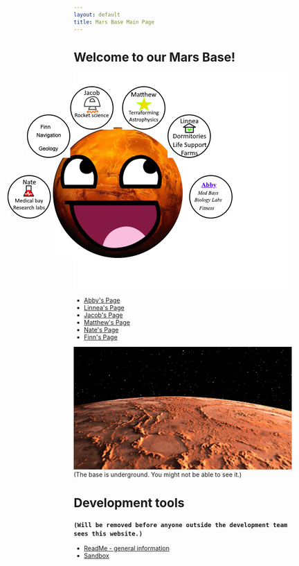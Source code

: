 ```yaml
---
layout: default
title: Mars Base Main Page
---
```


# Welcome to our Mars Base!
![](transparentblock.png)


<IMG STYLE="position:absolute; TOP:350px; LEFT:180px" SRC="AwesomeMars-small.png">
<IMG STYLE="position:absolute; TOP:320px; LEFT:120px" SRC="button_finn.png">
<IMG STYLE="position:absolute; TOP:460px; LEFT:495px" SRC="button_abby.png">
<IMG STYLE="position:absolute; TOP:320px; LEFT:445px" SRC="button_linnea.png">
<IMG STYLE="position:absolute; TOP:460px; LEFT:75px" SRC="button_nate.png">
<IMG STYLE="position:absolute; TOP:255px; LEFT:220px" SRC="button_jacob.png">
<IMG STYLE="position:absolute; TOP:255px; LEFT:340px" SRC="button_matthew.png">


- [Abby's Page](AB_page.md)
- [Linnea's Page](Linnea-main.md)
- [Jacob's Page](Jacobmain.md)
- [Matthew's Page](mattspage.md)
- [Nate's Page](Nates_page.md)
- [Finn's Page](finn-main.md)

![Mars panorama](shutterstock_1041249343.jpg)
(The base is underground. You might not be able to see it.)

# Development tools
### `(Will be removed before anyone outside the development team sees this website.)`
- [ReadMe - general information](README.md)
- [Sandbox](sandbox.md)
